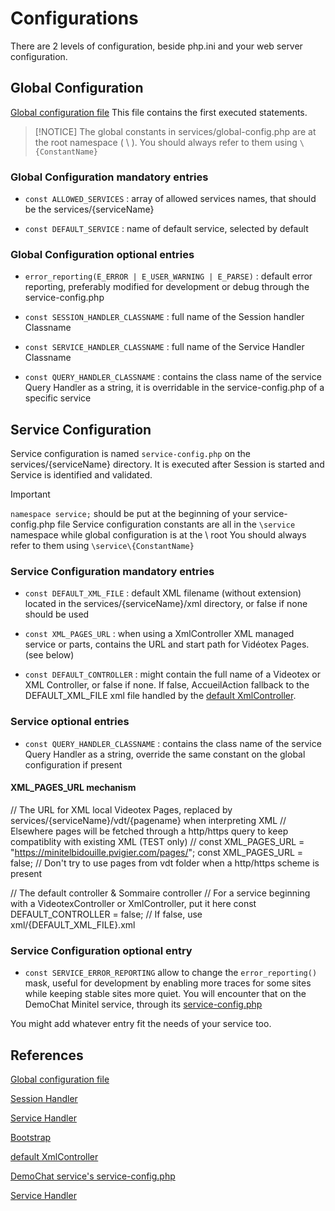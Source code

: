 # Configurations

There are 2 levels of configuration, beside php.ini and your web server configuration.

## Global Configuration
[Global configuration file](../../services/global-config.php)
This file contains the first executed statements.


> [!NOTICE]
> The global constants in services/global-config.php are at the root namespace ( \\ ).
> You should always refer to them using `\{ConstantName}`


### Global Configuration mandatory entries

- `const ALLOWED_SERVICES` : array of allowed services names, that should be the services/{serviceName}

- `const DEFAULT_SERVICE` : name of default service, selected by default


### Global Configuration optional entries

- `error_reporting(E_ERROR | E_USER_WARNING | E_PARSE)` : default error reporting, preferably modified for development or debug through the service-config.php

- `const SESSION_HANDLER_CLASSNAME` : full name of the Session handler Classname

- `const SERVICE_HANDLER_CLASSNAME` : full name of the Service Handler Classname

- `const QUERY_HANDLER_CLASSNAME` : contains the class name of the service Query Handler as a string, it is overridable in the service-config.php of a specific service


## Service Configuration
Service configuration is named `service-config.php` on the services/{serviceName} directory.
It is executed after Session is started and Service is identified and validated.


> [!IMPORTANT]
> `namespace service;` should be put at the beginning of your service-config.php file
> Service configuration constants are all in the `\service` namespace while global configuration is at the \\ root
> You should always refer to them using `\service\{ConstantName}`


### Service Configuration mandatory entries

- `const DEFAULT_XML_FILE` : default XML filename (without extension) located in the services/{serviceName}/xml directory, or false if none should be used

- `const XML_PAGES_URL` : when using a XmlController XML managed service or parts, contains the URL and start path for Vidéotex Pages. (see below)

- `const DEFAULT_CONTROLLER` : might contain the full name of a Videotex or XML Controller, or false if none. If false, AccueilAction fallback to the DEFAULT_XML_FILE xml file handled by the [default XmlController](../../src/controllers/XmlController.php).


### Service optional entries

- `const QUERY_HANDLER_CLASSNAME` : contains the class name of the service Query Handler as a string, override the same constant on the global configuration if present

#### XML_PAGES_URL mechanism


// The URL for XML local Videotex Pages, replaced by services/{serviceName}/vdt/{pagename} when interpreting XML
// Elsewhere pages will be fetched through a http/https query to keep compatiblity with existing XML (TEST only)
// const XML_PAGES_URL = "https://minitelbidouille.pvigier.com/pages/";
const XML_PAGES_URL = false;  // Don't try to use pages from vdt folder when a http/https scheme is present

// The default controller & Sommaire controller
// For a service beginning with a VideotexController or XmlController, put it here
const DEFAULT_CONTROLLER = false;  // If false, use xml/{DEFAULT_XML_FILE}.xml



### Service Configuration optional entry

- `const SERVICE_ERROR_REPORTING` allow to change the `error_reporting()` mask, useful for development by enabling more traces for some sites while keeping stable sites more quiet.
You will encounter that on the DemoChat Minitel service, through its [service-config.php](../../services/demochat/service-config.php)

You might add whatever entry fit the needs of your service too.


## References
[Global configuration file](../../services/global-config.php)

[Session Handler](./Session-handler.md)

[Service Handler](./Service-handler.md)

[Bootstrap](./Bootstrap.md)

[default XmlController](../../src/controllers/XmlController.php)

[DemoChat service's service-config.php](../../services/demochat/service-config.php)

[Service Handler](../../src/handlers/ServiceHandler.php)
